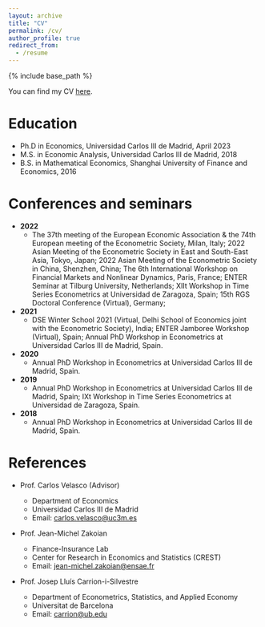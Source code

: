 ```yaml
---
layout: archive
title: "CV"
permalink: /cv/
author_profile: true
redirect_from:
  - /resume
---
```


{% include base_path %}

You can find my CV <a href="https://drive.google.com/file/d/1-3wGK4cIxQZJbJacNhNJfRi_MLwuDy79/view?usp=sharing">here</a>.


Education
======
* Ph.D in Economics, Universidad Carlos III de Madrid, April 2023 
* M.S. in Economic Analysis, Universidad Carlos III de Madrid, 2018
* B.S. in Mathematical Economics, Shanghai University of Finance and Economics, 2016




Conferences and seminars
======
* **2022**
  * The 37th meeting of the European Economic Association & the 74th European meeting of the Econometric Society, Milan, Italy; 2022 Asian Meeting of the Econometric Society in East and South-East Asia, Tokyo, Japan; 2022 Asian Meeting of the Econometric Society in China, Shenzhen, China; The 6th International Workshop on Financial Markets and Nonlinear Dynamics, Paris, France; ENTER Seminar at Tilburg University, Netherlands; XIIt Workshop in Time Series Econometrics at Universidad de Zaragoza, Spain; 15th RGS Doctoral Conference (Virtual), Germany;
* **2021**
  * DSE Winter School 2021 (Virtual, Delhi School of Economics joint with the Econometric Society), India; ENTER Jamboree Workshop (Virtual), Spain; Annual PhD Workshop in Econometrics at Universidad Carlos III de Madrid, Spain.
* **2020**
  * Annual PhD Workshop in Econometrics at Universidad Carlos III de Madrid, Spain.
* **2019** 
  * Annual PhD Workshop in Econometrics at Universidad Carlos III de Madrid, Spain; IXt Workshop in Time Series Econometrics at Universidad de Zaragoza, Spain.
* **2018**
  * Annual PhD Workshop in Econometrics at Universidad Carlos III de Madrid, Spain. 

  
References
======
* Prof. Carlos Velasco (Advisor)
  * Department of Economics
  * Universidad Carlos III de Madrid
  * Email: <a href="mailto:carlos.velasco@uc3m.es">carlos.velasco@uc3m.es</a>

* Prof. Jean-Michel Zakoian
  * Finance-Insurance Lab
  * Center for Research in Economics and Statistics (CREST)
  * Email: <a href="mailto:jean-michel.zakoian@ensae.fr">jean-michel.zakoian@ensae.fr</a>

* Prof. Josep Lluís Carrion-i-Silvestre
  * Department of Econometrics, Statistics, and Applied Economy
  * Universitat de Barcelona
  * Email: <a href="mailto:carrion@ub.edu ">carrion@ub.edu</a>
  

